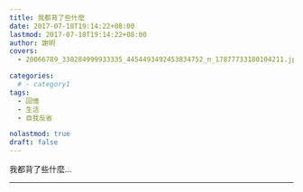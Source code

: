 ```yaml
---
title: 我都背了些什麼
date: 2017-07-18T19:14:22+08:00
lastmod: 2017-07-18T19:14:22+08:00
author: 謝明
covers:
  - 20066789_338284999933335_4454493492453834752_n_17877733180104211.jpg

categories:
  # - category1
tags:
  - 回憶
  - 生活
  - 自我反省

nolastmod: true
draft: false
---
```


我都背了些什麼…

<!--more-->
___